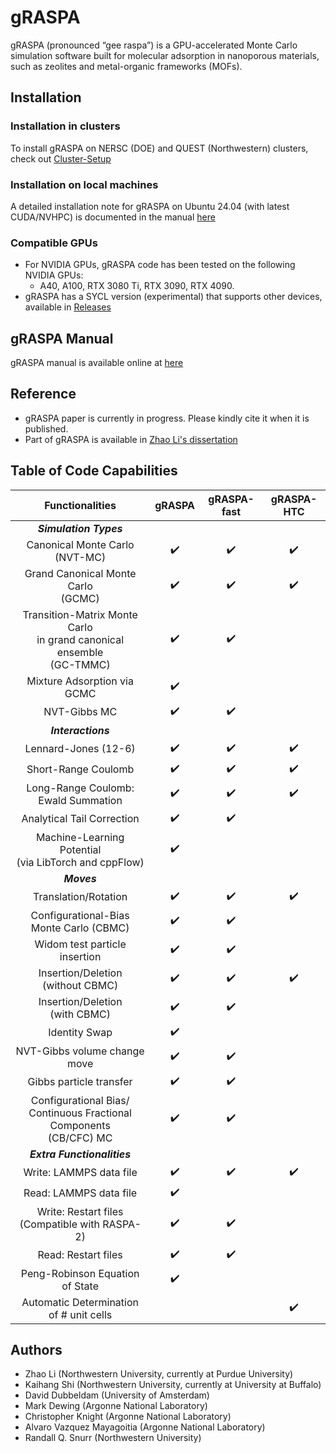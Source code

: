 # gRASPA
gRASPA (pronounced “gee raspa”) is a GPU-accelerated Monte Carlo simulation software built for molecular adsorption in nanoporous materials, such as zeolites and metal-organic frameworks (MOFs). 

## Installation
### Installation in clusters
To install gRASPA on NERSC (DOE) and QUEST (Northwestern) clusters, check out [Cluster-Setup](Cluster-Setup/)

### Installation on local machines
A detailed installation note for gRASPA on Ubuntu 24.04 (with latest CUDA/NVHPC) is documented in the manual [here](https://zhaoli2042.github.io/gRASPA-mkdoc/Install.html)

### Compatible GPUs
* For NVIDIA GPUs, gRASPA code has been tested on the following NVIDIA GPUs:
  * A40, A100, RTX 3080 Ti, RTX 3090, RTX 4090.
* gRASPA has a SYCL version (experimental) that supports other devices, available in [Releases](https://github.com/snurr-group/gRASPA/releases)
## gRASPA Manual
gRASPA manual is available online at [here](https://zhaoli2042.github.io/gRASPA-mkdoc)

## Reference
* gRASPA paper is currently in progress. Please kindly cite it when it is published.
* Part of gRASPA is available in [Zhao Li's dissertation](https://www.proquest.com/openview/900e3899582bbe385d240586668e6f90/1?pq-origsite=gscholar&cbl=18750&diss=y)

## Table of Code Capabilities
| Functionalities | gRASPA | gRASPA-fast | gRASPA-HTC |
| :---------------: | :---------------------: | :-----------------------: | :-----------------------: |
| ***Simulation Types*** |||
| Canonical Monte Carlo<br>(NVT-MC) | :heavy_check_mark: | :heavy_check_mark: | :heavy_check_mark: |
| Grand Canonical Monte Carlo<br>(GCMC) | :heavy_check_mark: | :heavy_check_mark: | :heavy_check_mark: |
| Transition-Matrix Monte Carlo<br>in grand canonical ensemble<br>(GC-TMMC) | :heavy_check_mark: | :heavy_check_mark: |  |
| Mixture Adsorption via GCMC | :heavy_check_mark: |
| NVT-Gibbs MC | :heavy_check_mark: |:heavy_check_mark: |
| ***Interactions*** |
| Lennard-Jones (12-6) | :heavy_check_mark: | :heavy_check_mark: | :heavy_check_mark: |
| Short-Range Coulomb | :heavy_check_mark: | :heavy_check_mark: | :heavy_check_mark: |
| Long-Range Coulomb: Ewald Summation | :heavy_check_mark: | :heavy_check_mark: | :heavy_check_mark: |
| Analytical Tail Correction | :heavy_check_mark: | :heavy_check_mark: |  |
| Machine-Learning Potential<br>(via LibTorch and cppFlow) | :heavy_check_mark: |  |  |
| ***Moves*** |
| Translation/Rotation | :heavy_check_mark: | :heavy_check_mark: | :heavy_check_mark: |
| Configurational-Bias Monte Carlo (CBMC) | :heavy_check_mark: | :heavy_check_mark: |
| Widom test particle insertion | :heavy_check_mark: | :heavy_check_mark: |
| Insertion/Deletion<br>(without CBMC) | :heavy_check_mark: | :heavy_check_mark: | :heavy_check_mark: |
| Insertion/Deletion<br>(with CBMC) | :heavy_check_mark: | :heavy_check_mark: |
| Identity Swap | :heavy_check_mark: |
| NVT-Gibbs volume change move | :heavy_check_mark: | :heavy_check_mark: |
| Gibbs particle transfer | :heavy_check_mark: | :heavy_check_mark: |
| Configurational Bias/<br>Continuous Fractional Components<br>(CB/CFC) MC | :heavy_check_mark: | :heavy_check_mark: |
| ***Extra Functionalities*** |
| Write: LAMMPS data file | :heavy_check_mark: | :heavy_check_mark: | :heavy_check_mark: |
| Read: LAMMPS data file | :heavy_check_mark: |
| Write: Restart files<br>(Compatible with RASPA-2) | :heavy_check_mark: | :heavy_check_mark: |
| Read: Restart files | :heavy_check_mark: | :heavy_check_mark: |
| Peng-Robinson Equation of State | :heavy_check_mark: |
| Automatic Determination<br>of # unit cells | | | :heavy_check_mark: |

## Authors
* Zhao Li (Northwestern University, currently at Purdue University)
* Kaihang Shi (Northwestern University, currently at University at Buffalo)
* David Dubbeldam (University of Amsterdam)
* Mark Dewing (Argonne National Laboratory)
* Christopher Knight (Argonne National Laboratory)
* Alvaro Vazquez Mayagoitia (Argonne National Laboratory)
* Randall Q. Snurr (Northwestern University)

